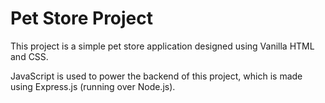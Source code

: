 # Pet Store Project

This project is a simple pet store application designed using Vanilla HTML and CSS. 

JavaScript is used to power the backend of this project, which is made using Express.js (running over Node.js).